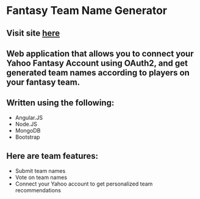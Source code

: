 # Fantasy Team Name Generator

## Visit site [here](http://fantasynamegenerator.s3-website.us-east-2.amazonaws.com/)

## Web application that allows you to connect your Yahoo Fantasy Account using OAuth2, and get generated team names according to players on your fantasy team.

## Written using the following:

- Angular.JS
- Node.JS
- MongoDB
- Bootstrap

## Here are team features:

- Submit team names
- Vote on team names
- Connect your Yahoo account to get personalized team recommendations
